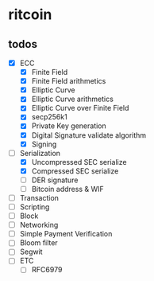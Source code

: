 # ritcoin

## todos
- [x] ECC
  - [x] Finite Field
  - [x] Finite Field arithmetics
  - [x] Elliptic Curve
  - [x] Elliptic Curve arithmetics
  - [x] Elliptic Curve over Finite Field
  - [x] secp256k1
  - [x] Private Key generation
  - [x] Digital Signature validate algorithm
  - [x] Signing
- [ ] Serialization 
  - [x] Uncompressed SEC serialize
  - [x] Compressed SEC serialize
  - [ ] DER signature
  - [ ] Bitcoin address & WIF
- [ ] Transaction
- [ ] Scripting
- [ ] Block
- [ ] Networking
- [ ] Simple Payment Verification
- [ ] Bloom filter
- [ ] Segwit
- [ ] ETC
  - [ ] RFC6979